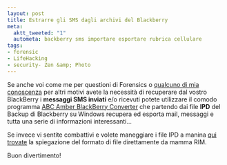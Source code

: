 ```yaml
--- 
layout: post
title: Estrarre gli SMS dagli archivi del Blackberry
meta: 
  aktt_tweeted: "1"
  autometa: backberry sms importare esportare rubrica cellulare
tags: 
- forensic
- LifeHacking
- security- Zen &amp; Photo
---
```

Se anche voi come me per questioni di Forensics o [qualcuno di mia conoscenza](http://www.rayland.it) per altri motivi avete la necessità di recuperare dal vostro BlackBerry i **messaggi SMS inviati** e/o ricevuti potete utilizzare il comodo programma [ABC Amber BlackBerry Converter](http://www.processtext.com/abcblackberry.html) che partendo dai file **IPD** del Backup di Blackberry su Windows recupera ed esporta mail, messaggi e tutta una serie di informazioni interessanti...  
  
Se invece vi sentite combattivi e volete maneggiare i file IPD a manina [qui trovate](http://na.blackberry.com/eng/developers/resources/journals/jan_2006/ipd_file_format.jsp) la spiegazione del formato di file direttamente da mamma RIM.  
  
Buon divertimento! 
